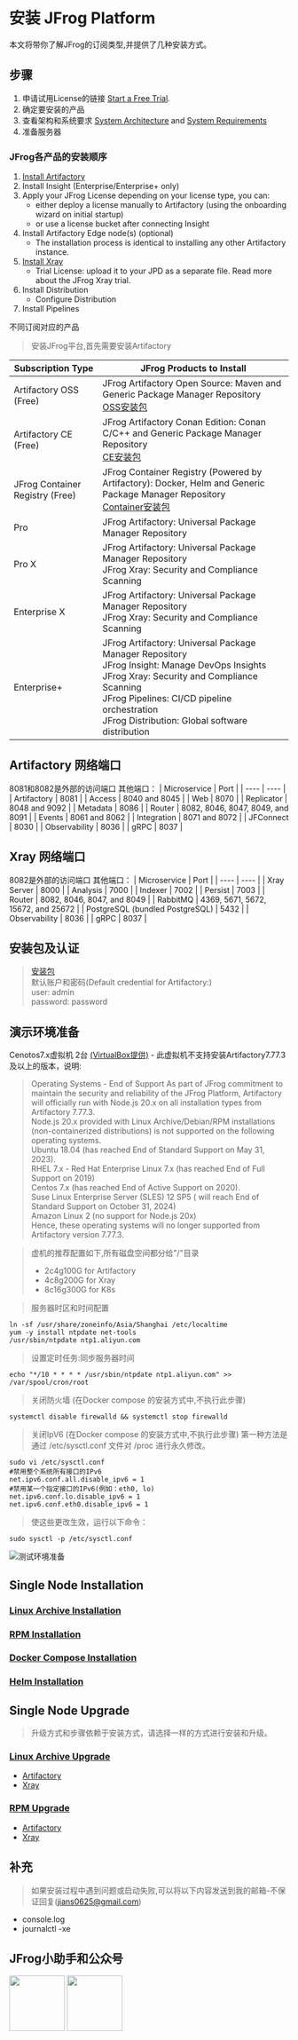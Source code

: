 # 安装 JFrog Platform
本文将带你了解JFrog的订阅类型,并提供了几种安装方式。

## 步骤

1. 申请试用License的链接 [Start a Free Trial](https://www.jfrogchina.com/start-free/).
2. 确定要安装的产品
3. 查看架构和系统要求 [System Architecture](https://www.jfrog.com/confluence/display/JFROG/System+Architecture) and [System Requirements](https://www.jfrog.com/confluence/display/JFROG/System+Requirements)
4. 准备服务器

### JFrog各产品的安装顺序

1. [Install Artifactory](https://www.jfrog.com/confluence/display/JFROG/Installing+Artifactory)
2. Install Insight (Enterprise/Enterprise+ only)
3. Apply your JFrog License depending on your license type, you can:
    * either deploy a license manually to Artifactory (using the onboarding wizard on initial startup)
    * or use a license bucket after connecting Insight
4. Install Artifactory Edge node(s) (optional)
    * The installation process is identical to installing any other Artifactory instance.
5. [Install Xray](https://www.jfrog.com/confluence/display/JFROG/Installing+Xray)
    * Trial License: upload it to your JPD as a separate file. Read more about the JFrog Xray trial.
6. Install Distribution
    * Configure Distribution
7. Install Pipelines

不同订阅对应的产品
>安装JFrog平台,首先需要安装Artifactory

| Subscription Type | JFrog Products to Install |
| ---- | ---- |
| Artifactory OSS (Free) |JFrog Artifactory Open Source: Maven and Generic Package Manager Repository<br>[OSS安装包](https://jfrog.com/community/open-source/)|
| Artifactory CE (Free) | JFrog Artifactory Conan Edition: Conan C/C++ and Generic Package Manager Repository<br>[CE安装包](https://conan.io/downloads.html) |
| JFrog Container Registry (Free) | JFrog Container Registry (Powered by Artifactory): Docker, Helm and Generic Package Manager Repository<br>[Container安装包](https://jfrog.com/download-jfrog-container-registry/) |
| Pro | JFrog Artifactory: Universal Package Manager Repository |
| Pro X | JFrog Artifactory: Universal Package Manager Repository <br>JFrog Xray: Security and Compliance Scanning |
| Enterprise X | JFrog Artifactory: Universal Package Manager Repository <br>JFrog Xray: Security and Compliance Scanning |
| Enterprise+ | JFrog Artifactory: Universal Package Manager Repository <br>JFrog Insight: Manage DevOps Insights <br>JFrog Xray: Security and Compliance Scanning <br>JFrog Pipelines: CI/CD pipeline orchestration  <br>JFrog Distribution: Global software distribution |

## Artifactory 网络端口
8081和8082是外部的访问端口
其他端口：
| Microservice | Port |
| ---- | ---- |
| Artifactory | 8081 |
| Access | 8040 and 8045 |
| Web | 8070 |
| Replicator | 8048 and 9092 |
| Metadata | 8086 |
| Router | 8082, 8046, 8047, 8049, and 8091 |
| Events | 8061 and 8062 |
| Integration | 8071 and 8072 |
| JFConnect | 8030 |
| Observability | 8036 |
| gRPC | 8037 |

## Xray 网络端口
8082是外部的访问端口
其他端口：
| Microservice | Port |
| ---- | ---- |
| Xray Server | 8000 |
| Analysis | 7000 |
| Indexer | 7002 |
| Persist | 7003 |
| Router | 8082, 8046, 8047, and 8049 |
| RabbitMQ | 4369, 5671, 5672, 15672, and 25672 |
| PostgreSQL (bundled PostgreSQL) | 5432 |
| Observability | 8036 |
| gRPC | 8037 |

## 安装包及认证
>[安装包](https://jfrog.com/download-legacy/)<br>
>默认账户和密码(Default credential for Artifactory:)<br>
user: admin<br>
password: password
## 演示环境准备
Cenotos7.x虚拟机  2台 [(VirtualBox提供)](https://github.com/alexwang66/Guestbook-microservices-k8s/blob/master/Virtualbox安装虚拟机配置双网卡.md) - 此虚拟机不支持安装Artifactory7.77.3及以上的版本，说明:
>Operating Systems - End of Support
As part of JFrog commitment to maintain the security and reliability of the JFrog Platform, Artifactory will officially run with Node.js 20.x on all installation types from Artifactory 7.77.3.<br>
>Node.js 20.x provided with Linux Archive/Debian/RPM installations (non-containerized distributions) is not supported on the following operating systems.<br>
>Ubuntu 18.04 (has reached End of Standard Support on May 31, 2023).<br>
>RHEL 7.x - Red Hat Enterprise Linux 7.x (has reached End of Full Support on 2019)<br>
>Centos 7.x (has reached End of Active Support on 2020).<br>
>Suse Linux Enterprise Server (SLES) 12 SP5 ( will reach End of Standard Support on October 31, 2024)<br>
>Amazon Linux 2 (no support for Node.js 20x)<br>
>Hence, these operating systems will no longer supported from Artifactory version 7.77.3.<br>

>虚机的推荐配置如下,所有磁盘空间都分给"/"目录<br>
>* 2c4g100G for Artifactory<br>
>* 4c8g200G for Xray<br>
>* 8c16g300G for K8s<br>



>服务器时区和时间配置
```shell
ln -sf /usr/share/zoneinfo/Asia/Shanghai /etc/localtime
yum -y install ntpdate net-tools
/usr/sbin/ntpdate ntp1.aliyun.com
```
>设置定时任务:同步服务器时间
```shell
echo "*/10 * * * * /usr/sbin/ntpdate ntp1.aliyun.com" >> /var/spool/cron/root
```
>关闭防火墙 (在Docker compose 的安装方式中,不执行此步骤)
```shell
systemctl disable firewalld && systemctl stop firewalld
```
>关闭IpV6 (在Docker compose 的安装方式中,不执行此步骤)
第一种方法是通过 /etc/sysctl.conf 文件对 /proc 进行永久修改。

```shell
sudo vi /etc/sysctl.conf
#禁用整个系统所有接口的IPv6
net.ipv6.conf.all.disable_ipv6 = 1
#禁用某一个指定接口的IPv6(例如：eth0, lo)
net.ipv6.conf.lo.disable_ipv6 = 1
net.ipv6.conf.eth0.disable_ipv6 = 1
```
>使这些更改生效，运行以下命令：

```shell
sudo sysctl -p /etc/sysctl.conf
```


![测试环境准备](./resource/images/%E6%B5%8B%E8%AF%95%E7%8E%AF%E5%A2%83%E5%87%86%E5%A4%87.png)

## Single Node Installation

### [Linux Archive Installation](./Single%20Node%20Installation/Linux%20Archive%20Installation/README.md)
### [RPM Installation](./Single%20Node%20Installation/RPM%20Installation/README.md)
### [Docker Compose Installation](./Single%20Node%20Installation/Docker%20Compose%20Installation/README.md)
### [Helm Installation](./Single%20Node%20Installation/Helm%20Installation/README.md)

## Single Node Upgrade
> 升级方式和步骤依赖于安装方式，请选择一样的方式进行安装和升级。

### [Linux Archive Upgrade](./Upgrading%20JFrog%20Platform/README.md)
* [Artifactory](./Upgrading%20JFrog%20Platform/Artifactory%20-%20Linux%20Archive%20Upgrade/README.md)
* [Xray](./Upgrading%20JFrog%20Platform/Xray%20-%20Linux%20Archive%20Upgrade/README.md)

### [RPM Upgrade](./Upgrading%20JFrog%20Platform/README.md)
* [Artifactory](../Upgrading%20JFrog%20Platform/Artifactory%20-%20RPM%20Upgrade/README.md)
* [Xray](../Upgrading%20JFrog%20Platform/Xray%20-%20RPM%20Upgrade/README.md)


## 补充
>如果安装过程中遇到问题或启动失败,可以将以下内容发送到我的邮箱-不保证回复(jians0625@gmail.com)
- console.log
- journalctl -xe

## JFrog小助手和公众号
<img src="./resource/images/%E5%85%AC%E4%BC%97%E5%8F%B7%E4%BA%8C%E7%BB%B4%E7%A0%81.jpg" width = "100" height = "100" alt="" align=center />      <img src="./resource/images/%E5%B0%8F%E5%8A%A9%E6%89%8B%E4%BA%8C%E7%BB%B4%E7%A0%81.jpg" width = "100" height = "100" alt="" align=center />

